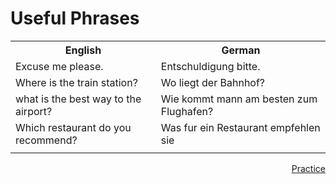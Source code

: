 <h1> Useful Phrases </h1>
<table>
  <tr>
    <th>English</th>
    <th>German</th>
  </tr>
  <tr>
    <td>Excuse me please.</td>
    <td>Entschuldigung bitte.</td>
  </tr>
  <tr>
    <td>Where is the train station?</td>
    <td>Wo liegt der Bahnhof?</td>
  </tr>
  </tr>
    <td> what is the best way to the airport?
    <td> Wie kommt mann am besten zum Flughafen?
      </tr>
      </tr>
      <td> Which restaurant do you recommend?
      <td> Was fur ein Restaurant empfehlen sie
        </tr>
        </tr>
        <td> 
</table>

<a href="practice.html" style="float:right;">Practice</a>
